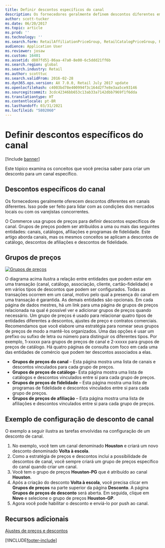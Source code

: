 ```yaml
---
title: Definir descontos específicos do canal
description: Os fornecedores geralmente definem descontos diferentes em canais diferentes. Este tópico examina os conceitos que você precisa saber para criar um desconto para um canal específico.
author: scott-tucker
ms.date: 06/20/2017
ms.topic: article
ms.prod: ''
ms.technology: ''
ms.search.form: RetailAffiliationPriceGroup, RetailCatalogPriceGroup, RetailChannelPriceGroup, RetailDiscountPriceGroup, RetailDiscountPricingWorkspace, RetailPeriodicDiscount, RetailStoreItemPriceList, RetailStoreTable
audience: Application User
ms.reviewer: josaw
ms.custom: 16401
ms.assetid: d807fd51-86aa-47a0-8e00-6c5ddd21ff6b
ms.search.region: global
ms.search.industry: Retail
ms.author: scotttuc
ms.search.validFrom: 2016-02-28
ms.dyn365.ops.version: AX 7.0.0, Retail July 2017 update
ms.openlocfilehash: c4003bd78e400994f3c164d2f7e8e3aa5ce93146
ms.sourcegitcommit: 3cdc42346bb653c13ab33a7142dbb7969f1f6dda
ms.translationtype: HT
ms.contentlocale: pt-BR
ms.lasthandoff: 03/31/2021
ms.locfileid: "5802060"
---
```

# <a name="define-channel-specific-discounts"></a>Definir descontos específicos do canal

[!include [banner](includes/banner.md)]

Este tópico examina os conceitos que você precisa saber para criar um desconto para um canal específico.

## <a name="channel-specific-discounts"></a>Descontos específicos do canal

Os fornecedores geralmente oferecem descontos diferentes em canais diferentes. Isso pode ser feito para lidar com as condições dos mercados locais ou com os varejistas concorrentes.

O Commerce usa grupos de preços para definir descontos específicos de canal. Grupos de preços podem ser atribuídos a uma ou mais das seguintes entidades: canais, catálogos, afiliações e programas de fidelidade. Este artigo aborda canais, mas os mesmos conceitos se aplicam a descontos de catálogo, descontos de afiliações e descontos de fidelidade.

## <a name="price-groups"></a>Grupos de preços

[![Grupos de preços](./media/price-groups-1024x608.png)](./media/price-groups.png)

O diagrama acima ilustra a relação entre entidades que podem estar em uma transação (canal, catálogo, associação, cliente, cartão-fidelidade) e em vários tipos de descontos que podem ser configurados. Todas as transações ocorrem em um canal, motivo pelo qual a presença do canal em uma transação é garantida. As demais entidades são opcionais. Em cada página de dados mestres, há um link para uma página de grupos de preços relacionada na qual é possível ver e adicionar grupos de preços quando necessário. Um grupo de preços é usado para relacionar quatro tipos de entidades diferentes a descontos, ajustes de preço e contratos comerciais. Recomendamos que você elabore uma estratégia para nomear seus grupos de preços de modo a mantê-los organizados. Uma das opções é usar um prefixo ou sufixo de letra ou número para distinguir os diferentes tipos. Por exemplo, 1-xxxxx para grupos de preços de canal e 2-xxxxx para grupos de preços de catálogo. Há quatro páginas de consulta com foco em cada uma das entidades de comércio que podem ter descontos associados a elas.

- **Grupos de preços do canal** – Esta página mostra uma lista de canais e descontos vinculados para cada grupo de preços.
- **Grupos de preços de catálogo**- Esta página mostra uma lista de catálogos e descontos vinculados entre si para cada grupo de preços.
- **Grupos de preços de fidelidade** – Esta página mostra uma lista de programas de fidelidade e descontos vinculados entre si para cada grupo de preços.
- **Grupos de preços de afiliação** – Esta página mostra uma lista de afiliações e descontos vinculados entre si para cada grupo de preços.

## <a name="example-channel-discount-set-up"></a>Exemplo de configuração de desconto de canal

O exemplo a seguir ilustra as tarefas envolvidas na configuração de um desconto de canal.

1. No exemplo, você tem um canal denominado **Houston** e criará um novo desconto denominado **Volta à escola**.
2. Como a estratégia de preços e descontos inclui a possibilidade de descontos de canal, você sempre criará um grupo de preços específico do canal quando criar um canal.
3. Você tem o grupo de preços **Houston-PG** que é atribuído ao canal **Houston**.
4. Após a criação do desconto **Volta à escola**, você precisa clicar em **Grupos de preços** na parte superior da página **Desconto**. A página **Grupos de preços de desconto** será aberta. Em seguida, clique em **Novo** e selecione o grupo de preços **Houston-GP**.
5. Agora você pode habilitar o desconto e enviá-lo por push ao canal.

## <a name="additional-resources"></a>Recursos adicionais

[Ajustes de preços e descontos](price-adjustments-discounts.md)


[!INCLUDE[footer-include](../includes/footer-banner.md)]